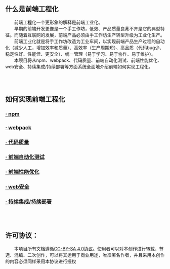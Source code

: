 ## 什么是前端工程化
&emsp;&emsp;前端工程化一个更形象的解释是前端工业化。
<br/>
&emsp;&emsp;早期的前端开发更像是一个手工作坊，低效、产品质量良莠不齐是它的典型特征。而随着互联网的发展，前端产品必须由手工作坊生产转型升级为工业化生产。
<br/>
&emsp;&emsp;前端工业化就是将手工作坊改造为工业车间，以实现前端产品生产过程的自动化（减少人工，增加效率和质量）、高效率（生产周期短）、高品质（代码bug少、稳定性好、性能佳、更安全）、统一管理（易于学习、易于协作、易于维护）。
<br/>
&emsp;&emsp;本项目将从npm、webpack、代码质量、前端自动化测试、前端性能优化、web安全、持续集成/持续部署等方面系统全面地介绍前端如何实现工程化。
<br/>

<br/>
<br/>

## 如何实现前端工程化
### [· npm](https://github.com/jacksplwxy/npm)
### [· webpack](https://github.com/jacksplwxy/webpack)
### [· 代码质量](https://github.com/jacksplwxy/Good-Code)
### [· 前端自动化测试](https://github.com/jacksplwxy/AutoTest)
### [· 前端性能优化](https://github.com/jacksplwxy/FrontEndPerformanceOptimization)
### [· web安全](https://github.com/jacksplwxy/security)
### [· 持续集成/持续部署](https://github.com/jacksplwxy/CI-CD)


<br/>
<br/>

## 许可协议：
&emsp;&emsp;本项目所有文档遵循[CC-BY-SA 4.0协议](https://creativecommons.org/licenses/by-sa/4.0/deed.zh)。使用者可以对本创作进行转载、节选、混编、二次创作，可以将其运用于商业用途，唯须署名作者，并且采用本创作的内容必须同样采用本协议进行授权





